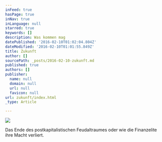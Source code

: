 ```yaml
---
inFeed: true
hasPage: true
inNav: true
inLanguage: null
starred: true
keywords: []
description: Was kommen mag
datePublished: '2016-02-10T01:02:04.804Z'
dateModified: '2016-02-10T01:01:55.849Z'
title: Zukunft
author: []
sourcePath: _posts/2016-02-10-zukunft.md
published: true
authors: []
publisher:
  name: null
  domain: null
  url: null
  favicon: null
url: zukunft/index.html
_type: Article

---
```

![](https://the-grid-user-content.s3-us-west-2.amazonaws.com/15984ab2-5037-4c2f-a927-1f30c0bac32c.jpg)

Das Ende des postkapitalistischen Feudaltraumes oder wie die Finanzelite ihre Macht verliert.